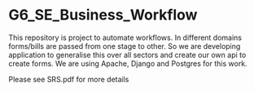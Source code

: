 # G6_SE_Business_Workflow
This repository is project to automate workflows. In different domains forms/bills are passed from one stage to other. So we are developing application to generalise this over all sectors and create our own api to create forms. We are using Apache, Django and Postgres for this work.

Please see SRS.pdf for more details
